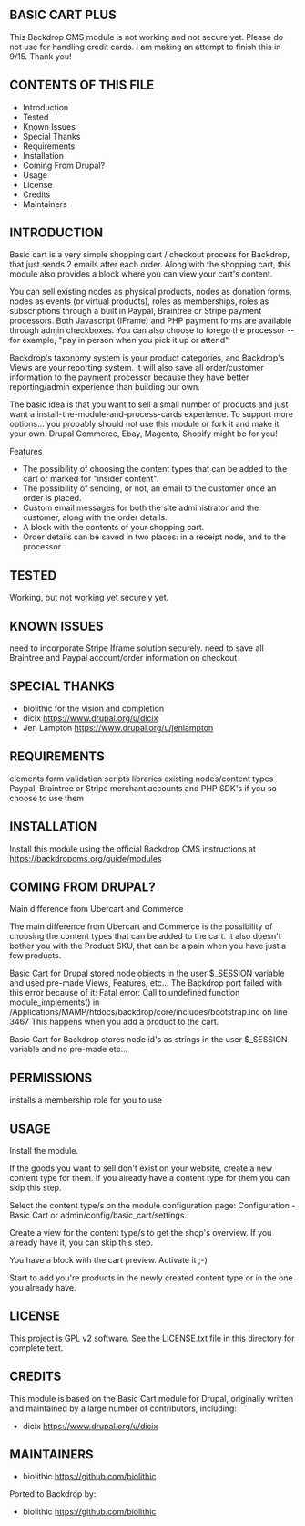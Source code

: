 BASIC CART PLUS
------------------------

This Backdrop CMS module is not working and not secure yet.  Please do not use for handling credit cards.
I am making an attempt to finish this in 9/15.  Thank you!

CONTENTS OF THIS FILE
---------------------

 - Introduction
 - Tested
 - Known Issues
 - Special Thanks
 - Requirements
 - Installation
 - Coming From Drupal?
 - Usage
 - License
 - Credits
 - Maintainers

INTRODUCTION
------------

Basic cart is a very simple shopping cart / checkout process for Backdrop, that just sends 2 emails after each order. Along with the shopping cart,
this module also provides a block where you can view your cart's content.

You can sell existing nodes as physical products, nodes as donation forms, nodes as events (or virtual products), roles as memberships, roles as subscriptions through a built in
Paypal, Braintree or Stripe payment processors.  Both Javascript (IFrame) and PHP payment forms are available through admin checkboxes.  You can also choose to forego the processor -- for example, "pay in person when you pick it up or attend".

Backdrop's taxonomy system is your product categories, and Backdrop's Views are your reporting system.  It will also save all order/customer information to the payment processor because they have better reporting/admin experience than building our own.

The basic idea is that you want to sell a small number of products and just want a install-the-module-and-process-cards experience.
To support more options... you probably should not use this module or fork it and make it your own.  Drupal Commerce, Ebay, Magento, Shopify might be for you!

Features

* The possibility of choosing the content types that can be added to the cart or marked for "insider content".
* The possibility of sending, or not, an email to the customer once an order is placed.
* Custom email messages for both the site administrator and the customer, along with the order details.
* A block with the contents of your shopping cart.
* Order details can be saved in two places: in a receipt node, and to the processor

TESTED
-------

Working, but not working yet securely yet.

KNOWN ISSUES
---------------------

need to incorporate Stripe Iframe solution securely.
need to save all Braintree and Paypal account/order information on checkout

SPECIAL THANKS
--------------

- biolithic for the vision and completion
- dicix <https://www.drupal.org/u/dicix>
- Jen Lampton <https://www.drupal.org/u/jenlampton>

REQUIREMENTS
------------

elements
form validation scripts
libraries
existing nodes/content types
Paypal, Braintree or Stripe merchant accounts and PHP SDK's if you so choose to use them

INSTALLATION
------------

Install this module using the official Backdrop CMS instructions at https://backdropcms.org/guide/modules

COMING FROM DRUPAL?
-------------------

Main difference from Ubercart and Commerce

The main difference from Ubercart and Commerce is the possibility of choosing
the content types that can be added to the cart. It also doesn't bother you
with the Product SKU, that can be a pain when you have just a few products.

Basic Cart for Drupal stored node objects in the user $_SESSION variable and used pre-made Views, Features, etc... The Backdrop port failed with this error because of it: Fatal error: Call to undefined function module_implements() in /Applications/MAMP/htdocs/backdrop/core/includes/bootstrap.inc on line 3467 This happens when you add a product to the cart.

Basic Cart for Backdrop stores node id's as strings in the user $_SESSION variable and no pre-made etc...

PERMISSIONS
------------

installs a membership role for you to use


USAGE
-----

Install the module.

If the goods you want to sell don't exist on your website, create a new content type for them. If you already have a content type for them you can skip this step.

Select the content type/s on the module configuration page: Configuration - Basic Cart or admin/config/basic_cart/settings.

Create a view for the content type/s to get the shop's overview. If you already have it, you can skip this step.

You have a block with the cart preview. Activate it ;-)

Start to add you're products in the newly created content type or in the one you already have.


LICENSE
-------

This project is GPL v2 software. See the LICENSE.txt file in this directory for complete text.

CREDITS
-----------

This module is based on the Basic Cart module for Drupal, originally written and maintained by a large number of contributors, including:

- dicix <https://www.drupal.org/u/dicix>

MAINTAINERS
-----------

 - biolithic <https://github.com/biolithic>

Ported to Backdrop by:

 - biolithic <https://github.com/biolithic>
